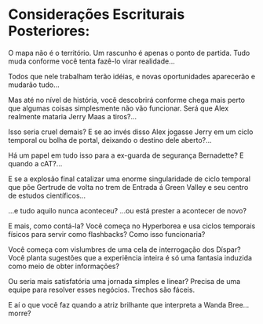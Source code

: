 # Considerações Escriturais Posteriores:
O mapa não é o território. Um rascunho é apenas o ponto de partida. Tudo muda conforme você tenta fazê-lo virar realidade...

Todos que nele trabalham terão idéias, e novas oportunidades aparecerão e mudarão tudo...

Mas até no nível de história, você descobrirá conforme chega mais perto que algumas coisas simplesmente não vão funcionar. Será que Alex realmente mataria Jerry Maas a tiros?...

Isso seria cruel demais? E se ao invés disso Alex jogasse Jerry em um ciclo temporal ou bolha de portal, deixando o destino dele aberto?...

Há um papel em tudo isso para a ex-guarda de segurança Bernadette? E quando a cAT?...

E se a explosão final catalizar uma enorme singularidade de ciclo temporal que põe Gertrude de volta no trem de Entrada á Green Valley e seu centro de estudos científicos...

...e tudo aquilo nunca aconteceu? ...ou está prester a acontecer de novo?

E mais, como contá-la? Você começa no Hyperborea e usa ciclos temporais físicos para servir como flashbacks? Como isso funcionaria?

Você começa com vislumbres de uma cela de interrogação dos Díspar? Você planta sugestões que a experiência inteira é só uma fantasia induzida como meio de obter informações?

Ou seria mais satisfatória uma jornada simples e linear? Precisa de uma equipe para resolver esses negócios. Trechos são fáceis.

E aí o que você faz quando a atriz brilhante que interpreta a Wanda Bree... morre?
